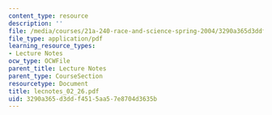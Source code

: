 ```yaml
---
content_type: resource
description: ''
file: /media/courses/21a-240-race-and-science-spring-2004/3290a365d3ddf4515aa57e8704d3635b_lecnotes_02_26.pdf
file_type: application/pdf
learning_resource_types:
- Lecture Notes
ocw_type: OCWFile
parent_title: Lecture Notes
parent_type: CourseSection
resourcetype: Document
title: lecnotes_02_26.pdf
uid: 3290a365-d3dd-f451-5aa5-7e8704d3635b
---
```

